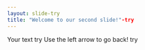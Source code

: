 ```yaml
---
layout: slide-try
title: "Welcome to our second slide!"-try
---
```

Your text try
Use the left arrow to go back! try
